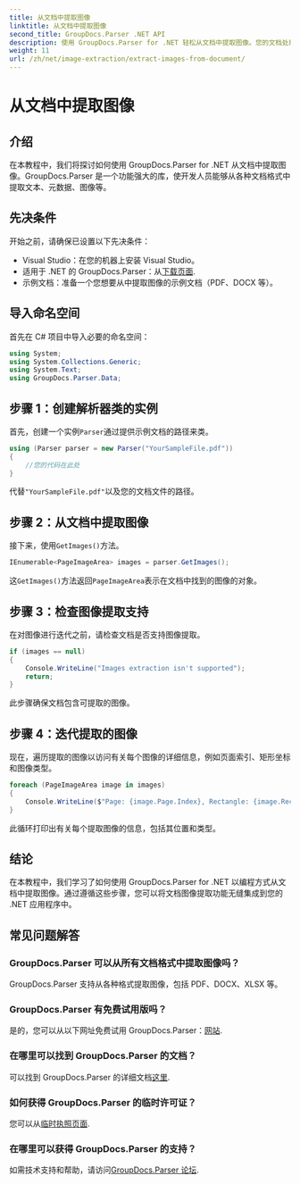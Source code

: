 ```yaml
---
title: 从文档中提取图像
linktitle: 从文档中提取图像
second_title: GroupDocs.Parser .NET API
description: 使用 GroupDocs.Parser for .NET 轻松从文档中提取图像。您的文档处理能力和简化图像提取任务非常有效。
weight: 11
url: /zh/net/image-extraction/extract-images-from-document/
---
```


# 从文档中提取图像

## 介绍
在本教程中，我们将探讨如何使用 GroupDocs.Parser for .NET 从文档中提取图像。GroupDocs.Parser 是一个功能强大的库，使开发人员能够从各种文档格式中提取文本、元数据、图像等。
## 先决条件
开始之前，请确保已设置以下先决条件：
- Visual Studio：在您的机器上安装 Visual Studio。
- 适用于 .NET 的 GroupDocs.Parser：从[下载页面](https://releases.groupdocs.com/parser/net/).
- 示例文档：准备一个您想要从中提取图像的示例文档（PDF、DOCX 等）。

## 导入命名空间
首先在 C# 项目中导入必要的命名空间：
```csharp
using System;
using System.Collections.Generic;
using System.Text;
using GroupDocs.Parser.Data;
```
## 步骤 1：创建解析器类的实例
首先，创建一个实例`Parser`通过提供示例文档的路径来类。
```csharp
using (Parser parser = new Parser("YourSampleFile.pdf"))
{
    //您的代码在此处
}
```
代替`"YourSampleFile.pdf"`以及您的文档文件的路径。
## 步骤 2：从文档中提取图像
接下来，使用`GetImages()`方法。
```csharp
IEnumerable<PageImageArea> images = parser.GetImages();
```
这`GetImages()`方法返回`PageImageArea`表示在文档中找到的图像的对象。
## 步骤 3：检查图像提取支持
在对图像进行迭代之前，请检查文档是否支持图像提取。
```csharp
if (images == null)
{
    Console.WriteLine("Images extraction isn't supported");
    return;
}
```
此步骤确保文档包含可提取的图像。
## 步骤 4：迭代提取的图像
现在，遍历提取的图像以访问有关每个图像的详细信息，例如页面索引、矩形坐标和图像类型。
```csharp
foreach (PageImageArea image in images)
{
    Console.WriteLine($"Page: {image.Page.Index}, Rectangle: {image.Rectangle}, Type: {image.FileType}");
}
```
此循环打印出有关每个提取图像的信息，包括其位置和类型。

## 结论
在本教程中，我们学习了如何使用 GroupDocs.Parser for .NET 以编程方式从文档中提取图像。通过遵循这些步骤，您可以将文档图像提取功能无缝集成到您的 .NET 应用程序中。

## 常见问题解答
### GroupDocs.Parser 可以从所有文档格式中提取图像吗？
GroupDocs.Parser 支持从各种格式提取图像，包括 PDF、DOCX、XLSX 等。
### GroupDocs.Parser 有免费试用版吗？
是的，您可以从以下网址免费试用 GroupDocs.Parser：[网站](https://releases.groupdocs.com/).
### 在哪里可以找到 GroupDocs.Parser 的文档？
可以找到 GroupDocs.Parser 的详细文档[这里](https://tutorials.groupdocs.com/parser/net/).
### 如何获得 GroupDocs.Parser 的临时许可证？
您可以从[临时执照页面](https://purchase.groupdocs.com/temporary-license/).
### 在哪里可以获得 GroupDocs.Parser 的支持？
如需技术支持和帮助，请访问[GroupDocs.Parser 论坛](https://forum.groupdocs.com/c/parser/17).